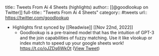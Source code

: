title:: Tweets From Ai 4 Sheets (highlights)
author:: [[@goodlookup on Twitter]]
full-title:: "Tweets From Ai 4 Sheets"
category:: #tweets
url:: https://twitter.com/goodlookup

- Highlights first synced by [[Readwise]] [[Nov 22nd, 2022]]
	- Goodlookup is a pre-trained model that has the intuition of GPT-3 and the join capabilities of fuzzy matching. Use it like vlookup or index match to speed up your google sheets work! https://t.co/oJZDs6WkOt ([View Tweet](https://twitter.com/goodlookup/status/1592887695331971072))